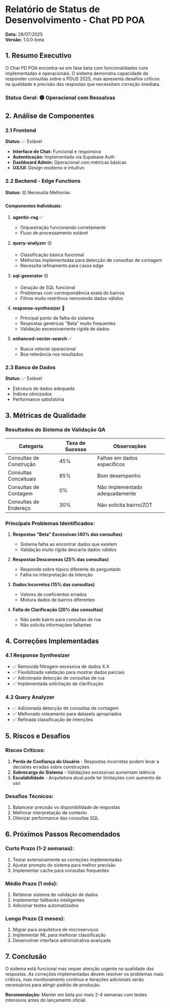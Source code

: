 # Relatório de Status de Desenvolvimento - Chat PD POA

**Data:** 28/07/2025  
**Versão:** 1.0.0-beta

## 1. Resumo Executivo

O Chat PD POA encontra-se em fase beta com funcionalidades core implementadas e operacionais. O sistema demonstra capacidade de responder consultas sobre o PDUS 2025, mas apresenta desafios críticos na qualidade e precisão das respostas que necessitam correção imediata.

### Status Geral: 🟡 Operacional com Ressalvas

## 2. Análise de Componentes

### 2.1 Frontend
**Status:** ✅ Estável

- **Interface de Chat:** Funcional e responsiva
- **Autenticação:** Implementada via Supabase Auth
- **Dashboard Admin:** Operacional com métricas básicas
- **UX/UI:** Design moderno e intuitivo

### 2.2 Backend - Edge Functions
**Status:** 🟡 Necessita Melhorias

#### Componentes Individuais:

1. **agentic-rag** ✅
   - Orquestração funcionando corretamente
   - Fluxo de processamento estável

2. **query-analyzer** 🟡
   - Classificação básica funcional
   - Melhorias implementadas para detecção de consultas de contagem
   - Necessita refinamento para casos edge

3. **sql-generator** 🟡
   - Geração de SQL funcional
   - Problemas com correspondência exata de bairros
   - Filtros muito restritivos removendo dados válidos

4. **response-synthesizer** 🔴
   - Principal ponto de falha do sistema
   - Respostas genéricas "Beta" muito frequentes
   - Validação excessivamente rígida de dados

5. **enhanced-vector-search** ✅
   - Busca vetorial operacional
   - Boa relevância nos resultados

### 2.3 Banco de Dados
**Status:** ✅ Estável

- Estrutura de dados adequada
- Índices otimizados
- Performance satisfatória

## 3. Métricas de Qualidade

### Resultados do Sistema de Validação QA

| Categoria | Taxa de Sucesso | Observações |
|-----------|----------------|-------------|
| Consultas de Construção | 45% | Falhas em dados específicos |
| Consultas Conceituais | 85% | Bom desempenho |
| Consultas de Contagem | 0% | Não implementado adequadamente |
| Consultas de Endereço | 30% | Não solicita bairro/ZOT |

### Principais Problemas Identificados:

1. **Respostas "Beta" Excessivas (40% das consultas)**
   - Sistema falha ao encontrar dados que existem
   - Validação muito rígida descarta dados válidos

2. **Respostas Desconexas (25% das consultas)**
   - Responde sobre tópico diferente do perguntado
   - Falha na interpretação da intenção

3. **Dados Incorretos (15% das consultas)**
   - Valores de coeficientes errados
   - Mistura dados de bairros diferentes

4. **Falta de Clarificação (20% das consultas)**
   - Não pede bairro para consultas de rua
   - Não solicita informações faltantes

## 4. Correções Implementadas

### 4.1 Response Synthesizer
- ✅ Removida filtragem excessiva de dados X.X
- ✅ Flexibilizada validação para mostrar dados parciais
- ✅ Adicionada detecção de consultas de rua
- ✅ Implementada solicitação de clarificação

### 4.2 Query Analyzer
- ✅ Adicionada detecção de consultas de contagem
- ✅ Melhorado roteamento para datasets apropriados
- ✅ Refinada classificação de intenções

## 5. Riscos e Desafios

### Riscos Críticos:
1. **Perda de Confiança do Usuário** - Respostas incorretas podem levar a decisões erradas sobre construções
2. **Sobrecarga do Sistema** - Validações excessivas aumentam latência
3. **Escalabilidade** - Arquitetura atual pode ter limitações com aumento de uso

### Desafios Técnicos:
1. Balancear precisão vs disponibilidade de respostas
2. Melhorar interpretação de contexto
3. Otimizar performance das consultas SQL

## 6. Próximos Passos Recomendados

### Curto Prazo (1-2 semanas):
1. Testar extensivamente as correções implementadas
2. Ajustar prompts do sistema para melhor precisão
3. Implementar cache para consultas frequentes

### Médio Prazo (1 mês):
1. Refatorar sistema de validação de dados
2. Implementar fallbacks inteligentes
3. Adicionar testes automatizados

### Longo Prazo (3 meses):
1. Migrar para arquitetura de microserviços
2. Implementar ML para melhorar classificação
3. Desenvolver interface administrativa avançada

## 7. Conclusão

O sistema está funcional mas requer atenção urgente na qualidade das respostas. As correções implementadas devem resolver os problemas mais críticos, mas monitoramento contínuo e iterações adicionais serão necessários para atingir padrão de produção.

**Recomendação:** Manter em beta por mais 2-4 semanas com testes intensivos antes do lançamento oficial.